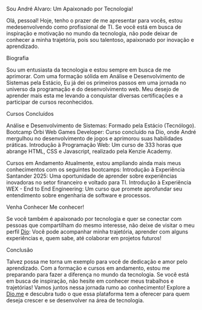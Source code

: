 Sou André Alvaro: Um Apaixonado por Tecnologia!

Olá, pessoal! Hoje, tenho o prazer de me apresentar para vocês, estou medesenvolvendo como profissional de TI. Se você está em busca de inspiração e motivação no mundo da tecnologia, não pode deixar de conhecer a minha trajetória, pois sou talentoso, apaixonado por inovação e aprendizado.

Biografia

Sou um entusiasta da tecnologia e estou sempre em busca de me aprimorar. Com uma formação sólida em Análise e Desenvolvimento de Sistemas pela Estácio, Eu já dei os primeiros passos em uma jornada no universo da programação e do desenvolvimento web. Meu desejo de aprender mais esta me levando a conquistar diversas certificações e a participar de cursos reconhecidos.

Cursos Concluídos

Análise e Desenvolvimento de Sistemas: Formado pela Estácio (Tecnólogo).
Bootcamp Órbi Web Games Developer: Curso concluído na Dio, onde André mergulhou no desenvolvimento de jogos e aprimorou suas habilidades práticas.
Introdução à Programação Web: Um curso de 333 horas que abrange HTML, CSS e Javascript, realizado pela Kenzie Academy.

Cursos em Andamento
Atualmente,  estou ampliando ainda mais meus conhecimentos com os seguintes bootcamps:
Introdução à Experiência Santander 2025: Uma oportunidade de aprender sobre experiências inovadoras no setor financeiro e voltado para TI.
Introdução à Experiência WEX - End to End Engineering: Um curso que promete aprofundar seu entendimento sobre engenharia de software e processos.

Venha Conhecer Me conhecer!

Se você também é apaixonado por tecnologia e quer se conectar com pessoas que compartilham do mesmo interesse, não deixe de visitar o meu perfil [Dio](https://www.dio.me/users/andre_macedo313): Você pode acompanhar minha trajetória, aprender com alguns experiências e, quem sabe, até colaborar em projetos futuros!

Conclusão

Talvez possa me torna um exemplo para você de dedicação e amor pelo aprendizado. Com a formação e cursos em andamento, estou me preparando para fazer a diferença no mundo da tecnologia. Se você está em busca de inspiração, não hesite em conhecer meus trabalhos e trajetórias! 
Vamos juntos nessa jornada rumo ao conhecimento! Explore a [Dio.me](https://web.dio.me/home) e descubra tudo o que essa plataforma tem a oferecer para quem deseja crescer e se desenvolver na área de tecnologia.